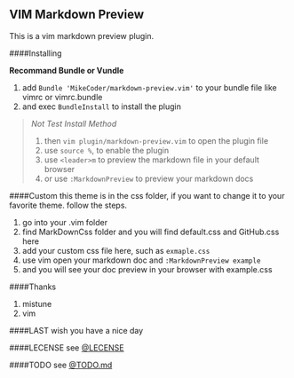 VIM Markdown Preview
---

This is a vim markdown preview plugin.

####Installing

**Recommand Bundle or Vundle**

1. add `Bundle 'MikeCoder/markdown-preview.vim'` to your bundle file like vimrc or vimrc.bundle
2. and exec `BundleInstall` to install the plugin

> *Not Test Install Method*
> 1. then `vim plugin/markdown-preview.vim` to open the plugin file
> 2. use `source %`, to enable the plugin
> 3. use `<leader>m` to preview the markdown file in your default browser
> 4. or use `:MarkdownPreview` to preview your markdown docs

####Custom
this theme is in the css folder, if you want to change it to your favorite theme. follow the steps.
1. go into your .vim folder
2. find MarkDownCss folder and you will find default.css and GitHub.css here
3. add your custom css file here, such as `exmaple.css`
4. use vim open your markdown doc and `:MarkdownPreview example`
5. and you will see your doc preview in your browser with example.css

####Thanks
1. mistune
2. vim

####LAST
wish you have a nice day

####LECENSE
see [@LECENSE](https://githu.com/MikeCoder/markdown-preview.vim/blob/master/LECENSE)

####TODO
see [@TODO.md](https://github.com/MikeCoder/markdown-preview.vim/blob/master/TODO.md)
